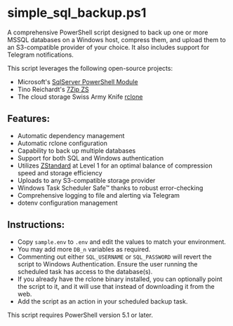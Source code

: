 # simple_sql_backup.ps1

A comprehensive PowerShell script designed to back up one or more MSSQL databases on a Windows host, compress them, and upload them to an S3-compatible provider of your choice. It also includes support for Telegram notifications.

This script leverages the following open-source projects:
- Microsoft's [SqlServer PowerShell Module](https://github.com/microsoft/SQLServerPSModule)
- Tino Reichardt's [7Zip ZS](https://github.com/mcmilk/7-Zip-zstd)
- The cloud storage Swiss Army Knife [rclone](https://rclone.org)

## Features:
- Automatic dependency management
- Automatic rclone configuration
- Capability to back up multiple databases
- Support for both SQL and Windows authentication
- Utilizes [ZStandard](https://github.com/facebook/zstd) at Level 1 for an optimal balance of compression speed and storage efficiency
- Uploads to any S3-compatible storage provider
- Windows Task Scheduler Safe™ thanks to robust error-checking
- Comprehensive logging to file and alerting via Telegram
- dotenv configuration management

## Instructions:
- Copy `sample.env` to `.env` and edit the values to match your environment.
- You may add more `DB_n` variables as required.
- Commenting out either `SQL_USERNAME` or `SQL_PASSWORD` will revert the script to Windows Authentication. Ensure the user running the scheduled task has access to the database(s).
- If you already have the rclone binary installed, you can optionally point the script to it, and it will use that instead of downloading it from the web.
- Add the script as an action in your scheduled backup task.

This script requires PowerShell version 5.1 or later.
